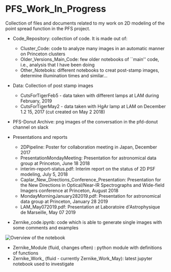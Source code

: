 # PFS_Work_In_Progress

Collection of files and documents related to my work on 2D modeling of the point spread function in the PFS project.

- Code_Repository: collection of code. It is made out of:
	* Cluster_Code: code to analyze many images in an automatic manner on Princeton clusters
	* Older_Versions_Main_Code: few older notebooks of ``main'' code, i.e., analysis that I have been doing
	* Other_Noteboks: different notebooks to creat post-stamp images, determine illumination times and similar...

- Data: Collection of post stamp images 
	* CutsForTigerFeb5 - data taken with different lamps at LAM  during February, 2019
	* CutsForTigerMay2 - data taken with HgAr lamp at LAM on December 1.2 15, 2017 (cut created on May 2 2018)

- PFS-Donut Archive: png images of the conversation in the pfd-donut channel on slack

- Presentations and reports
	* 2DPipeline: Poster for collaboration meeting in Japan, December 2017
	* PresentationMondayMeeting: Presentation for astronomical data group at Princeton, June 18 2018
	* interim-report-status.pdf: Interim report on the status of 2D PSF modeling, July 5, 2018
	* Caplar_New_Directions_Conference_Presentation: Presentation for the New Directions in Optical/Near-IR Spectrographs and Wide-field Imagers conference at Princeton, August 2018
	* MondayMorningJanuary282019.pdf: Presentation for astronomical data group at Princeton, January 28 2019
	* LAM_May072019.pdf: Presentation at Laboratoire d'Astrophysique de Marseille, May 07 2019


- Zernike_code.ipynb: code which is able to generate single images with some comments and examples

![Overview of the notebook](https://www.dropbox.com/s/1v8sonvg5f23pgy/Screenshot%202018-07-30%2014.53.57.png?raw=1)

- Zernike_Module (fluid, changes often) :  python module with definitions of functions 
- Zernike_Work_ (fluid - currently  Zernike_Work_May):  latest jupyter notebook used to investigate 

